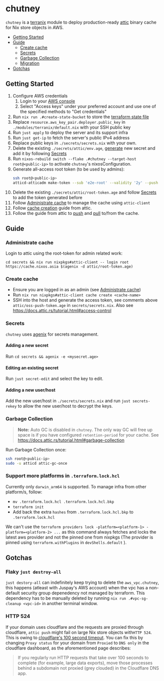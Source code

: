 # chutney

`chutney` is a [terranix](https://terranix.org/) module to deploy production-ready [attic](https://docs.attic.rs/) binary cache for Nix store objects in AWS.

- [Getting Started](#getting-started)
- [Guide](#guide)
  - [Create cache](#create-cache)
  - [Secrets](#secrets)
  - [Garbage Collection](#garbage-collection)
  - [Migration](/MIGRATION.md)
- [Gotchas](#gotchas)

## Getting Started

1. Configure AWS credentials
    1. Login to your [AWS console](https://aws.amazon.com/console/)
    1. Select "Access keys" under your preferred account and use one of the specified methods to "Get credentials"
1. Run `nix run .#create-state-bucket` to store the [terraform state file](https://developer.hashicorp.com/terraform/language/state)
1. Replace `resource.aws_key_pair.deployer.public_key` in `./modules/terranix/default.nix` with your SSH public key
1. Run `just apply` to deploy the server and its support infra
1. Run `just get-ip` to fetch the server's public IPv4 address
1. Replace public keys in `./secrets/secrets.nix` with your own. 
1. Delete the existing `./secrets/attic/env.age`, [generate](https://docs.attic.rs/admin-guide/deployment/nixos.html#generating-the-credentials-file) new secret and add it by following [Secrets](#secrets)
1. Run `nixos-rebuild switch --flake .#chutney --target-host root@<public-ip>` to activate `chutney`'s nixosConfiguration.
1. Generate all-access root token (to be used by admins):
    ```sh
    ssh root@<public-ip>
    atticd-atticadm make-token --sub 'e2e-root' --validity '2y' --push '*' --pull '*' --delete '*' --create-cache '*' --destroy-cache '*' --configure-cache '*' --configure-cache-retention '*'
    ```
1. Delete the existing `./secrets/attic/root-token.age` and follow [Secrets](#secrets) to add the token generated before
1. Follow [Administrate cache](#administrate-cache) to manage the cache using `attic-client`
1. Follow [cache creation](https://docs.attic.rs/tutorial.html#cache-creation) guide from attic.
1. Follow the guide from attic to [push](https://docs.attic.rs/tutorial.html#pushing) and [pull](https://docs.attic.rs/tutorial.html#pulling) to/from the cache.

## Guide

### Administrate cache

Login to attic using the root-token for admin related work:
```
cd secrets && nix run nixpkgs#attic-client -- login root https://cache.nixos.asia $(agenix -d attic/root-token.age)
```

### Create cache

- Ensure you are logged in as an admin (see [Administrate cache](#administrate-cache))
- Run `nix run nixpkgs#attic-client cache create <cache-name>`
- SSH into the host and generate the access token, see comments above `attic/oss-push-token.age` in `secrets/secrets.nix`. Also see <https://docs.attic.rs/tutorial.html#access-control>

### Secrets

`chutney` uses [agenix](https://github.com/ryantm/agenix) for secrets management.

#### Adding a new secret

Run `cd secrets && agenix -e <mysecret.age>`

#### Editing an existing secret

Run `just secret-edit` and select the key to edit.

#### Adding a new user/host

Add the new user/host in `./secrets/secrets.nix` and run `just secrets-rekey` to allow the new user/host to decrypt the keys.

### Garbage Collection

> **Note:**
> Auto GC is disabled in `chutney`. The only way GC will free up space is if you have configured `retention-period` for your cache. See <https://docs.attic.rs/tutorial.html#garbage-collection>

Run Garbage Collection once:
```sh
ssh root@<public-ip>
sudo -u atticd attic-gc-once
```

### Support more platforms in `.terraform.lock.hcl`

Currently only `darwin_arm64` is supported. To manage infra from other platform/s, follow:
- `mv .terraform.lock.hcl .terraform.lock.hcl.bkp`
- `terraform init`
- Add back the extra `hashes` from `.terraform.lock.hcl.bkp` to `.terraform.lock.hcl`

We can't use the `terraform providers lock -platform=<platform-1> -platform=<platform-2> ...` as this command always fetches and locks the latest aws provider and not the pinned one from nixpkgs (The provider is pinned using `terraform.withPlugins` in `devShells.default` ).

## Gotchas

### Flaky `just destroy-all`

`just destory-all` can indefinitely keep trying to delete the `aws_vpc.chutney`, this happens (atleast with Juspay's AWS account) when the vpc has a non-default security group depenedency not managed by terraform. This dependency has to be manually deleted by running `nix run .#vpc-sg-cleanup <vpc-id>` in another terminal window.

### HTTP 524

If your domain uses cloudflare and the requests are proxied through cloudflare, `attic push` might fail on large Nix store objects with`HTTP 524`. This is owing to [cloudflare's 100 second timeout](https://developers.cloudflare.com/support/troubleshooting/http-status-codes/cloudflare-5xx-errors/#error-524-a-timeout-occurred). You can fix this by changing `Proxy status` for your domain from `Proxied` to `DNS only` in the cloudflare dashboard, as the aforementioned page describes:

> If you regularly run HTTP requests that take over 100 seconds to complete (for example, large data exports), move those processes behind a subdomain not proxied (grey clouded) in the Cloudflare DNS app.
